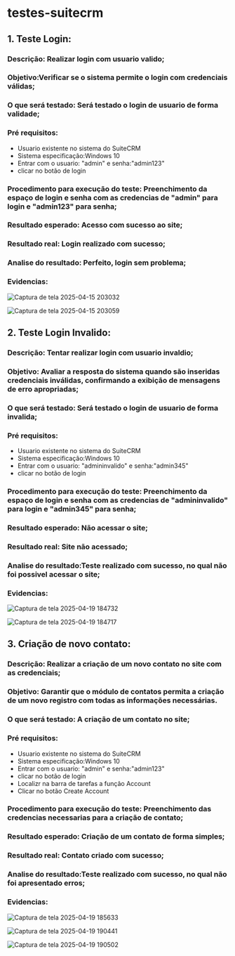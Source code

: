 # testes-suitecrm

## 1. Teste Login:

### Descrição: Realizar login com usuario valido;

### Objetivo:Verificar se o sistema permite o login com credenciais válidas;

### O que será testado: Será testado o login de usuario de forma validade;

### Pré requisitos:
* Usuario existente no sistema do SuiteCRM
* Sistema especificação:Windows 10
* Entrar com o usuario: "admin" e senha:"admin123"
* clicar no botão de login
  
### Procedimento para execução do teste: Preenchimento da espaço de login e senha com as credencias de "admin" para login e "admin123" para senha;

### Resultado esperado: Acesso com sucesso ao site;

### Resultado real: Login realizado com sucesso;

### Analise do resultado: Perfeito, login sem problema;

### Evidencias:

![Captura de tela 2025-04-15 203032](https://github.com/user-attachments/assets/3188dcf8-5cf1-4676-809e-64bac6b19ce0)

![Captura de tela 2025-04-15 203059](https://github.com/user-attachments/assets/44559b79-11e5-4ec3-b807-284f8e229302)

## 2. Teste Login Invalido:

### Descrição: Tentar realizar login com usuario invaldio;

### Objetivo: Avaliar a resposta do sistema quando são inseridas credenciais inválidas, confirmando a exibição de mensagens de erro apropriadas;

### O que será testado: Será testado o login de usuario de forma invalida;

### Pré requisitos:
* Usuario existente no sistema do SuiteCRM
* Sistema especificação:Windows 10
* Entrar com o usuario: "admininvalido" e senha:"admin345"
* clicar no botão de login
  
### Procedimento para execução do teste: Preenchimento da espaço de login e senha com as credencias de "admininvalido" para login e "admin345" para senha;

### Resultado esperado: Não acessar o site;

### Resultado real: Site não acessado;

### Analise do resultado:Teste realizado com sucesso, no qual não foi possivel acessar o site;

### Evidencias:
![Captura de tela 2025-04-19 184732](https://github.com/user-attachments/assets/0d1e68da-806f-43cf-9275-e054e7ede751)

![Captura de tela 2025-04-19 184717](https://github.com/user-attachments/assets/9c6c42ee-b4f2-4664-a20a-7e33f25d376b)


## 3. Criação de novo contato:

### Descrição: Realizar a criação de um novo contato no site com as credenciais;

### Objetivo: Garantir que o módulo de contatos permita a criação de um novo registro com todas as informações necessárias.

### O que será testado: A  criação de um contato no site;

### Pré requisitos:
* Usuario existente no sistema do SuiteCRM
* Sistema especificação:Windows 10
* Entrar com o usuario: "admin" e senha:"admin123"
* clicar no botão de login
* Localizr na barra de tarefas a função Account
* Clicar no botão Create Account
  
### Procedimento para execução do teste: Preenchimento das credencias necessarias para a criação de contato;

### Resultado esperado: Criação de um contato de forma simples;

### Resultado real: Contato criado com sucesso;

### Analise do resultado:Teste realizado com sucesso, no qual não foi apresentado erros;

### Evidencias:
![Captura de tela 2025-04-19 185633](https://github.com/user-attachments/assets/55958e5f-6ced-44fb-a7c3-c3b07acb892b)

![Captura de tela 2025-04-19 190441](https://github.com/user-attachments/assets/cad47d82-7315-4abd-8544-cd977d7652a7)

![Captura de tela 2025-04-19 190502](https://github.com/user-attachments/assets/5a461efc-6312-4491-b717-6075db3da3ee)

